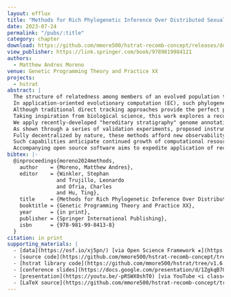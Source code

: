```yaml
---
layout: efflux
title: "Methods for Rich Phylogenetic Inference Over Distributed Sexual Populations"
date: 2023-07-24
permalink: "/pubs/:title"
category: chapter
download: https://github.com/mmore500/hstrat-recomb-concept/releases/download/v1.1.1/hstrat-recomb-concept.pdf
view_publisher: https://link.springer.com/book/9789819984121
authors:
  - Matthew Andres Moreno
venue: Genetic Programming Theory and Practice XX
projects:
  - hstrat
abstract: |
  The structure of relatedness among members of an evolved population tells much of its evolutionary history.
  In application-oriented evolutionary computation (EC), such phylogenetic information can guide algorithm selection and tuning.
  Although traditional direct tracking approaches provide the perfect phylogenetic record, sexual recombination complicates management and analysis of this data.
  Taking inspiration from biological science, this work explores a reconstruction-based approach that uses end-state genetic information to estimate phylogenetic history after the fact.
  We apply recently-developed "hereditary stratigraphy" genome annotations to lineages with sexual recombination to design devices germane to species phylogenies and gene trees.
  As shown through a series of validation experiments, proposed instrumentation can discern genealogical history, population size changes, and selective sweeps.
  Fully decentralized by nature, these methods afford new observability at scale, in particular, for distributed EC systems.
  Such capabilities anticipate continued growth of computational resources available to EC.
  Accompanying open source software aims to expedite application of reconstruction-based phylogenetic analysis where pertinent.
bibtex: |-
  @inproceedings{moreno2024methods,
    author    = {Moreno, Matthew Andres},
    editor    = {Winkler, Stephan
                and Trujillo, Leonardo
                and Ofria, Charles
                and Hu, Ting},
    title     = {Methods for Rich Phylogenetic Inference Over Distributed Sexual Populations},
    booktitle = {Genetic Programming Theory and Practice XX},
    year      = {in print},
    publisher = {Springer International Publishing},
    isbn      = {978-981-99-8413-8}
  }
citation: in print
supporting_materials: |
  - [data](https://osf.io/xj5pn/) [via Open Science Framework ❋](https://osf.io)
  - [source code](https://github.com/mmore500/hstrat-recomb-concept/tree/master) [via GitHub <i class="icon-github-1"></i>](https://github.com/)
  - [hstrat library code](https://github.com/mmore500/hstrat/tree/v1.6.1) [via GitHub <i class="icon-github-1"></i>](https://github.com/)
  - [conference slides](https://docs.google.com/presentation/d/1ZgkqB70hWHAu_hTCbByTgmZO8KqWdP4e/edit?usp=sharing&ouid=104286302849794528312) [via Google Slides](https://workspace.google.com/products/slides/)
  - [presentation](https://youtu.be/-pRSWX0shT0) [via YouTube <i class="icon-video"></i>](https://youtube.com)
  - [LaTeX source](https://github.com/mmore500/hstrat-recomb-concept/tree/master) [via GitHub <i class="icon-github-1"></i>](https://github.com/)
---
```

